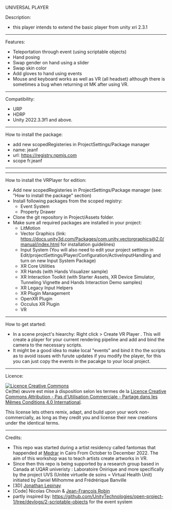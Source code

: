UNIVERSAL PLAYER


Description:
- this player intends to extend the basic player from unity xri 2.3.1

------------------------------------------------------------------------------------------------------
Features:
- Teleportation through event (using scriptable objects)
- Hand posing
- Swap gender on hand using a slider
- Swap skin color
- Add gloves to hand using events
- Mouse and keyboard works as well as VR (all headset) although there is sometimes a bug when returning ot MK after using VR.


------------------------------------------------------------------------------------------------------
Compatibility:
- URP
- HDRP
- Unity 2022.3.3f1 and above.


------------------------------------------------------------------------------------------------------
How to install the package:
- add new scopedRegisteries in ProjectSettings/Package manager
- name: jeanf
- url: https://registry.npmjs.com
- scope fr.jeanf

------------------------------------------------------------------------------------------------------
------------------------------------------------------------------------------------------------------
How to install the VRPlayer for edition:
- Add new scopedRegisteries in ProjectSettings/Package manager (see: "How to install the package" section)
- Install following packages from the scoped registry:
    - Event System
    - Property Drawer
- Clone the git repository in Project/Assets folder. 
- Make sure all required packages are installed in your project:
    - LitMotion
    - Vector Graphics (link: https://docs.unity3d.com/Packages/com.unity.vectorgraphics@2.0/manual/index.html for installation guidelines)
    - Input System (You will also need to edit your project settings in Edit/projectSettings/Player/Configuration/ActiveInputHandling and turn on new Input System Package)
    - XR Core Utilities
    - XR Hands (with Hands Visualizer sample)
    - XR Interaction Toolkit (with Starter Assets, XR Device Simulator, Tunneling Vignette and Hands Interaction Demo samples)
    - XR Legacy Input Helpers
    - XR Plugin Management
    - OpenXR Plugin
    - Occulus XR Plugin
    - VR
    

------------------------------------------------------------------------------------------------------
How to get started:
- In a scene project's hiearchy: Right click > Create VR Player . This will create a player for your current rendering pipeline and add and bind the camera to the necessary scripts.
- It might be a good idea to make local "events" and bind it tho the scripts as to avoid issues with furute updates if you modify the player, for this you can just copy the events in the pacakge to your local project.


------------------------------------------------------------------------------------------------------
Licence:

<a rel="license" href="http://creativecommons.org/licenses/by-nc-sa/4.0/"><img alt="Licence Creative Commons" style="border-width:0" src="https://i.creativecommons.org/l/by-nc-sa/4.0/88x31.png" /></a><br />Ce(tte) œuvre est mise à disposition selon les termes de la <a rel="license" href="http://creativecommons.org/licenses/by-nc-sa/4.0/">Licence Creative Commons Attribution - Pas d’Utilisation Commerciale - Partage dans les Mêmes Conditions 4.0 International</a>.

This license lets others remix, adapt, and build upon your work non-commercially, as long as they credit you and license their new creations under the identical terms.

------------------------------------------------------------------------------------------------------
Credits:

- This repo was started during a artist residency called fantomas that happended at <a href="https://www.medrar.org/">Medrar</a> in Cairo From October to December 2022. The aim of this workshop was to teach artists create artworks in VR.
- Since then this repo is being supported by a research group based in Canada at UQAR univeristy : Laboratoire Onirique and more specifically by the project UVS (Unitée virtuelle de soins = Virtual Health Unit) initiated by Daniel Milhomme and Frédrérique Banville
- [3D] <a href="https://www.linkedin.com/in/jonathan-l%C3%A9pinay/?originalSubdomain=ca">Jonathan Lepinay</a>
- [Code] Nicolas Chouin & <a href="https://jeanfrancoisrobin.art">Jean-François Robin</a>
- partly inspired by: https://github.com/UnityTechnologies/open-project-1/tree/devlogs/2-scriptable-objects for the event system
